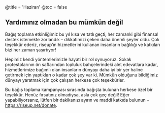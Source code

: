 @title = 'Haziran'
@toc = false


Yardımınız olmadan bu mümkün değil
-------------------------------------------

Bağış toplama etkinliğimiz bu yıl kısa ve tatlı geçti, her zamanki gibi finansal destek istemekte zorlandık – dikkatimizi çeken daha önemli şeyler oldu. Çok teşekkür ederiz, riseup’ın hizmetlerini kullanan insanların bağlılığı ve katkıları bizi her zaman şaşırtıyor!

Hepimiz kendi yöntemlerimizle hayati bir rol oynuyoruz. Sokak protestolarının ön saflarından topluluk bahçelerindeki alet edevatlara kadar, hizmetlerimize bağımlı olan insanların dünyayı daha iyi bir yer haline getirmek için yaptıkları o kadar çok şey var ki. Mümkün olduğunu bildiğimiz dünyayı yaratmak için çok çalışan herkese çok teşekkürler.

Bu bağış toplama kampanyası sırasında bağışta bulunan herkese özel bir teşekkür. Henüz fırsatınız olmadıysa, asla çok geç değil! Eğer yapabiliyorsanız, lütfen bir dakikanızı ayırın ve maddi katkıda bulunun – https://riseup.net/donate.